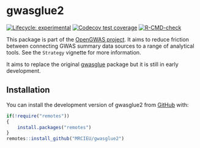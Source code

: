 
# gwasglue2

<!-- badges: start -->
[![Lifecycle: experimental](https://img.shields.io/badge/lifecycle-experimental-orange.svg)](https://lifecycle.r-lib.org/articles/stages.html#experimental)
[![Codecov test coverage](https://codecov.io/gh/MRCIEU/gwasglue2/branch/main/graph/badge.svg)](https://app.codecov.io/gh/MRCIEU/gwasglue2?branch=main)
[![R-CMD-check](https://github.com/MRCIEU/gwasglue2/actions/workflows/R-CMD-check.yaml/badge.svg)](https://github.com/MRCIEU/gwasglue2/actions/workflows/R-CMD-check.yaml)
<!-- badges: end -->

This package is part of the [OpenGWAS project](https://gwas.mrcieu.ac.uk). It aims to reduce friction between connecting GWAS summary data sources to a range of analytical tools. See the `Strategy` vignette for more information. 

It aims to replace the original [gwasglue](https://github.com/mrcieu/gwasglue) package but it is still in early development.

## Installation

You can install the development version of gwasglue2 from [GitHub](https://github.com/) with:

```r
if(!require("remotes"))
{
    install.packages("remotes")
}
remotes::install_github("MRCIEU/gwasglue2")
```
